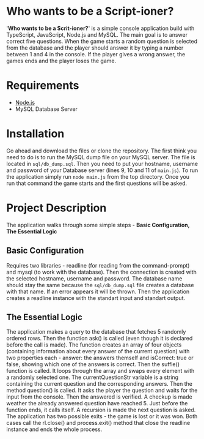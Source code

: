 # Who wants to be a Script-ioner?
'__Who wants to be a Scrit-ioner?__' is a simple console application build with TypeScript, JavaScript, Node.js and MySQL. The main goal is to answer correct five questions. When the game starts a random question is selected from the database and the player should answer it by typing a number between 1 and 4 in the console. If the player gives a wrong answer, the games ends and the player loses the game.

# Requirements
* [Node.js](https://nodejs.org/en/)
* MySQL Database Server

# Installation
Go ahead and download the files or clone the repository. The first think you need to do is to run the MySQL dump file on your MySQL server. The file is located in `sql/db_dump.sql`. Then you need to put your hostname, username and password of your Database server (lines 9, 10 and 11 of `main.js`). To run the application simply run `node main.js` from the top directory. Once you run that command the game starts and the first questions will be asked.

# Project Description
The application walks through some simple steps - __Basic Configuration, The Essential Logic__
## Basic Configuration
Requires two libraries - readline (for reading from the command-prompt) and mysql (to work with the database). Then the connection is created with the selected hostname, username and password. The database name should stay the same because the `sql/db_dump.sql` file creates a database with that name. If an error appears it will be thrown. Then the application creates a readline instance with the standart input and standart output.

## The Essential Logic
The application makes a query to the database that fetches 5 randomly ordered rows. Then the function ask() is called (even though it is declared before the call is made). The function creates an array of four objects (containing information about every answer of the current question) with two properties each - answer: the answers themself and isCorrect: true or false, showing which one of the answers is correct. Then the suffle() function is called. It loops through the array and swaps every element with a randomly selected one. The currentQuestionStr variable is a string containing the current question and the corresponding answers. Then the method question() is called. It asks the player the question and waits for the input from the console. Then the answered is verified. A checkup is made weather the already answered question have reached 5. Just before the function ends, it calls itself. A recursion is made the next question is asked. The application has two possible exits - the game is lost or it was won. Both cases call the rl.close() and process.exit() method that close the readline instance and ends the whole process. 